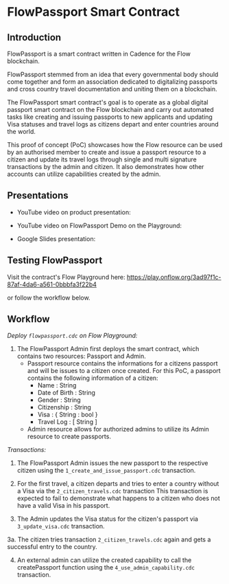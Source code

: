 # FlowPassport Smart Contract

## Introduction

FlowPassport is a smart contract written in Cadence for the Flow blockchain.

FlowPassport stemmed from an idea that every governmental body should come together and form an association dedicated to digitalizing passports and cross country travel documentation and uniting them on a blockchain. 

The FlowPassport smart contract's goal is to operate as a global digital passport smart contract on the Flow blockchain and carry out automated tasks like creating and issuing passports to new applicants and updating Visa statuses and travel logs as citizens depart and enter countries around the world.

This proof of concept (PoC) showcases how the Flow resource can be used by an authorised member to create and issue a passport resource to a citizen and update its travel logs through single and multi signature transactions by the admin and citizen. It also demonstrates how other accounts can utilize capabilities created by the admin. 

## Presentations

- YouTube video on product presentation:

- YouTube video on FlowPassport Demo on the Playground:

- Google Slides presentation: 

## Testing FlowPassport

Visit the contract's Flow Playground here: https://play.onflow.org/3ad97f1c-87af-4da6-a561-0bbbfa3f22b4

or follow the workflow below. 

## Workflow 

*Deploy `flowpassport.cdc` on Flow Playground:* 

1. The FlowPassport Admin first deploys the smart contract, which contains two resources: Passport and Admin. 
    - Passport resource contains the informations for a citizens passport and will be issues to a citizen once created.
        For this PoC, a passport contains the following information of a citizen: 
        - Name : String
        - Date of Birth : String
        - Gender : String
        - Citizenship : String
        - Visa : { String : bool } 
        - Travel Log : [ String ] 
    - Admin resource allows for authorized admins to utilize its Admin resource to create passports.

*Transactions:*

1. The FlowPassport Admin issues the new passport to the respective citizen using the `1_create_and_issue_passport.cdc` transaction.

2. For the first travel, a citizen departs and tries to enter a country without a Visa via the `2_citizen_travels.cdc` transaction
    This transaction is expected to fail to demonstrate what happens to a citizen who does not have a valid Visa in his passport.

3. The Admin updates the Visa status for the citizen's passport via `3_update_visa.cdc` transaction.

3a. The citizen tries transaction `2_citizen_travels.cdc` again and gets a successful entry to the country. 

4. An external admin can utilize the created capability to call the createPassport function using the `4_use_admin_capability.cdc` transaction.


